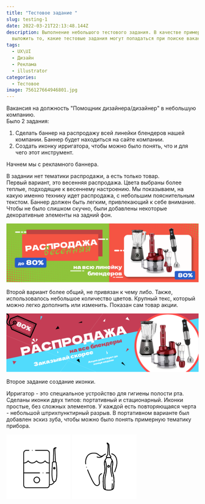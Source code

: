 ```yaml
---
title: "Тестовое задание "
slug: testing-1
date: 2022-03-21T22:13:48.144Z
description: Выполнение небольшого тестового задания. В качестве примера, решила
  выложить то, какие тестовые задания могут попадаться при поиске вакансии.
tags:
  - UX\UI
  - Дизайн
  - Реклама
  - illustrator
categories:
  - Тестовое
image: 756127664946801.jpg
---
```

Вакансия на должность "Помощник дизайнера/дизайнер" в небольшую компанию.\
Было 2 задания:

1. Сделать баннер на распродажу всей линейки блендеров нашей компании. Баннер будет находиться на сайте компании.
2. Создать иконку ирригатора, чтобы можно было понять, что и для чего этот инструмент.

Начнем мы с рекламного баннера.

В задании нет тематики распродажи, а есть только товар. \
Первый вариант, это весенняя распродажа. Цвета выбраны более теплые, подходящие к весеннему настроению. Мы показываем, на какую именно технику идет распродажа, с небольшим пояснительным текстом. Баннер должен быть легким, привлекающий к себе внимание. Чтобы не было слишком скучно, были добавлены некоторые декоративные элементы на задний фон.

![Баннер весенней распродажи](баннер-блендеры-02.png)

Второй вариант более общий, не привязан к чему либо. Также, использовалось небольшое количество цветов. Крупный текс, который можно легко дополнить или изменить. Показан сам товар акции.

![Баннер универсальный](баннер-блендеры_монтажная-область-1.png)

Второе задание создание иконки.

Ирригатор - это специальное устройство для гигиены полости рта. Сделаны иконки двух типов: портативный и стационарный. Иконки простые, без сложных элементов. У каждой есть повторяющаяся черта - небольшой штрихпунктирный разрыв. В портативном варианте был добавлен эскиз зуба, чтобы можно было понять примерную тематику прибора.

![Ирригатор стационарный](ирригатор-02.png) ![Ирригатор портативный](ирригатор_монтажная-область-1.png)